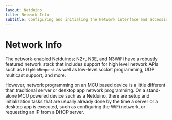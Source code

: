 ```yaml
---
layout: Netduino
title: Network Info
subtitle: Configuring and initialing the Network interface and accessing network resources.
---
```


# Network Info

The network-enabled Netduinos; N2+, N3E, and N3WiFi have a robustly featured network stack that includes support for high level network APIs such as `HttpWebRequest` as well as low-level socket programming, UDP multicast support, and more.

However, network programming on an MCU based device is a little different than traditional server or desktop app network programming. On a stand-alone MCU powered device such as a Netduino, there are setup and initialization tasks that are usually already done by the time a server or a desktop app is executed, such as configuring the WiFi network, or requesting an IP from a DHCP server.
